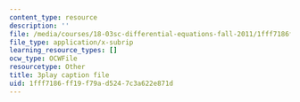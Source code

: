```yaml
---
content_type: resource
description: ''
file: /media/courses/18-03sc-differential-equations-fall-2011/1fff7186ff19f79ad5247c3a622e871d_LbKKzMag5Rc.srt
file_type: application/x-subrip
learning_resource_types: []
ocw_type: OCWFile
resourcetype: Other
title: 3play caption file
uid: 1fff7186-ff19-f79a-d524-7c3a622e871d
---
```

